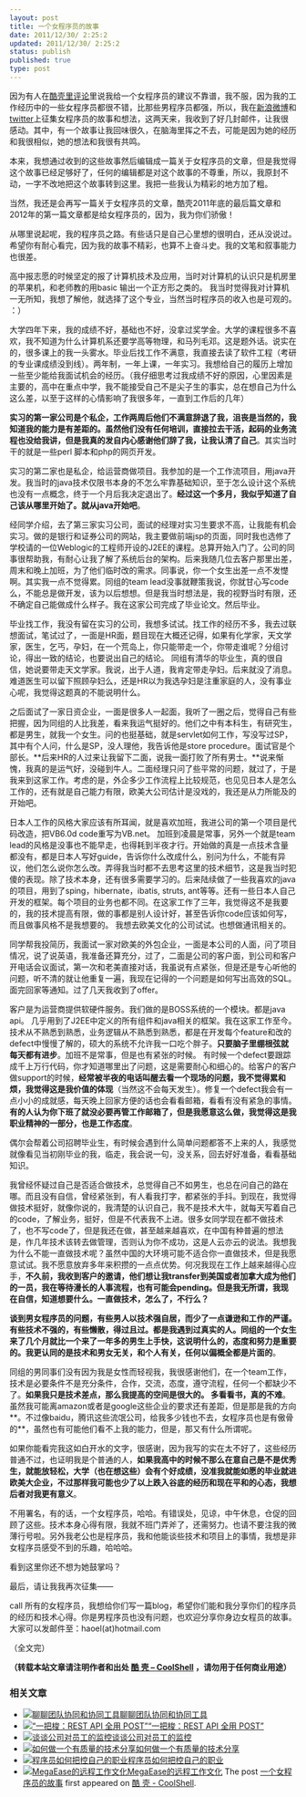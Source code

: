 ```yaml
---
layout: post
title: 一个女程序员的故事
date: 2011/12/30/ 2:25:2
updated: 2011/12/30/ 2:25:2
status: publish
published: true
type: post
---
```


因为有人在[酷壳里评论](https://coolshell.cn/articles/6142.html/comment-page-3#comment-113607)里说我给一个女程序员的建议不靠谱，我不服，因为我的工作经历中的一些女程序员都很不错，比那些男程序员都强，所以，我在[新浪微博](http://weibo.com/1401880315/xE597iX6J)和[twitter](https://twitter.com/#!/haoel/status/151856699387547649)上征集女程序员的故事和想法，这两天来，我收到了好几封邮件，让我很感动。其中，有一个故事让我回味很久，在脑海里挥之不去，可能是因为她的经历和我很相似，她的想法和我很有共鸣。


本来，我想通过收到的这些故事然后编辑成一篇关于女程序员的文章，但是我觉得这个故事已经足够好了，任何的编辑都是对这个故事的不尊重，所以，我原封不动，一字不改地把这个故事转到这里。我把一些我认为精彩的地方加了粗。


当然，我还是会再写一篇关于女程序员的文章，酷壳2011年底的最后篇文章和2012年的第一篇文章都是给女程序员的，因为，我为你们骄傲！


从哪里说起呢，我的程序员之路。有些话只是自己心里想的很明白，还从没说过。希望你有耐心看完，因为我的故事不精彩，也算不上奋斗史。我的文笔和叙事能力也很差。


高中报志愿的时候坚定的报了计算机技术及应用，当时对计算机的认识只是机房里的苹果机，和老师教的用basic 输出一个正方形之类的。 我当时觉得我对计算机一无所知，我想了解他，就选择了这个专业，当然当时程序员的收入也是可观的。 ：）


大学四年下来，我的成绩不好，基础也不好，没拿过奖学金。大学的课程很多不喜欢，我不知道为什么计算机系还要学高等物理，和马列毛邓。这是题外话。说实在的，很多课上的我一头雾水。毕业后找工作不满意，我直接去读了软件工程（考研的专业课成绩没到线）。两年制，一年上课，一年实习。我想给自己的履历上增加一些至少能给我面试机会的经历。（我仔细思考过我成绩不好的原因，心里因素是主要的，高中在重点中学，我不能接受自己不是尖子生的事实，总在想自己为什么这么差，以至于这样的心情影响了我很多年，一直到工作后的几年）



**实习的第一家公司是个私企，工作两周后他们不满意辞退了我，沮丧是当然的，我知道我的能力是有差距的。虽然他们没有任何培训，直接拉去干活，起码的业务流程也没给我讲，但是我真的发自内心感谢他们辞了我，让我认清了自己**。其实当时干的就是一些perl 脚本和php的网页开发。


实习的第二家也是私企，给运营商做项目。我参加的是一个工作流项目，用java开发。我当时的java技术仅限书本身的不怎么牢靠基础知识，至于怎么设计这个系统也没有一点概念，终于一个月后我决定退出了。**经过这一个多月，我似乎知道了自己该从哪里开始了。就从java开始吧**。


经同学介绍，去了第三家实习公司，面试的经理对实习生要求不高，让我能有机会实习。做的是银行和证券公司的网站，我主要做前端jsp的页面，同时我也选修了学校请的一位Weblogic的工程师开设的J2EE的课程。总算开始入门了。公司的同事很帮助我，有耐心让我了解了系统后台的架构。后来我随几位去客户那里出差，周末和晚上加班，为了他们临时改的需求。同事说，你一个女生出差一点不发憷啊。其实我一点不觉得累。同组的team lead没事就鞭策我说，你就甘心写code么，不能总是做开发，该为以后想想。但是我当时想法是，我的视野当时有限，还不确定自己能做成什么样子。我在这家公司完成了毕业论文。然后毕业。


毕业找工作，我没有留在实习的公司，我想多试试。找工作的经历不多，我去过联想面试，笔试过了，一面是HR面，题目现在大概还记得，如果有化学家，天文学家，医生，乞丐，孕妇，在一个荒岛上，你只能带走一个，你带走谁呢？分组讨论，得出一致的结论，也要说出自己的结论。 同组有清华的毕业生，真的很自信，她说要带走天文学家。我说，出于人道，我肯定带走孕妇。后来就没了消息。难道医生可以留下照顾孕妇么，还是HR以为我选孕妇是注重家庭的人，没有事业心呢，我觉得这题真的不能说明什么。


之后面试了一家日资企业，一面是很多人一起面，我听了一圈之后，觉得自己有些把握，因为同组的人比我差，看来我运气挺好的。他们之中有本科生，有研究生，都是男生，就我一个女生。问的也挺基础，就是servlet如何工作，写没写过SP，其中有个人问，什么是SP，没人理他，我告诉他是store procedure。面试官是个部长。**后来HR的人过来让我留下二面，说我一面打败了所有男士。**说来惭愧，我真的是运气好，没碰到牛人。二面经理只问了些平常的问题，就过了，于是我来到这家工作。考虑的是，外企多少工作流程上比较规范，也见见日本人是怎么工作的，还有就是自己能力有限，欧美大公司估计是没戏的，我还是从力所能及的开始吧。


日本人工作的风格大家应该有所耳闻，就是喜欢加班，我进公司的第一个项目是代码改造，把VB6.0d code重写为VB.net。 加班到凌晨是常事，另外一个就是team lead的风格是没事也不能早走，也得耗到半夜才行。开始做的真是一点技术含量都没有，都是日本人写好guide，告诉你什么改成什么，别问为什么，不能有异议，他们怎么说你怎么改。弄得我当时都不去思考这里的技术细节，这是我当时犯傻的表现。除了技术本身，还有很多需要学习的。后来陆续做了一些我喜欢的java的项目，用到了sping，hibernate，ibatis, struts, ant等等。还有一些日本人自己开发的框架。每个项目的业务也都不同。在这家工作了三年，我觉得这不是我要的，我的技术提高有限，做的事都是别人设计好，甚至告诉你code应该如何写，而且做事风格不是我想要的。 我想去欧美文化的公司试试。也想做通讯相关的。


同学帮我投简历，我面试一家对欧美的外包企业，一面是本公司的人面，问了项目情况，说了说英语，我准备还算充分，过了，二面是公司的客户面，到公司和客户开电话会议面试，第一次和老美直接对话，我虽说有点紧张，但是还是专心听他的问题，听不清的就让他重复一遍，我现在记得的一个问题是如何写出高效的SQL。面完回家等通知。过了几天我收到了offer。


客户是为运营商提供软硬件服务。我们做的是BOSS系统的一个模块。都是java api。 几乎用到了J2EE中定义的所有组件和java相关的框架。我在这家工作至今。技术从不熟悉到熟悉，业务逻辑从不熟悉到熟悉，都是在开发每个feature和改的defect中慢慢了解的，硕大的系统不允许我一口吃个胖子。**只要脑子里绷根弦就每天都有进步**。加班不是常事，但是也有紧张的时候。 有时候一个defect要跟踪成千上万行代码，你才知道哪里出了问题，这是需要耐心和细心的。给客户的客户做support的时候，**经常被半夜的电话叫醒去看一个现场的问题，我不觉得累和烦，我觉得这是我价值的体现**（当然这不会每天发生）。修复一个defect我会有一点小小的成就感，每天晚上回家方便的话也会看看邮箱，看看有没有紧急的事情。**有的人认为你下班了就没必要再管工作邮箱了，但是我愿意这么做，我觉得这是我职业精神的一部分，也是工作态度**。


偶尔会帮着公司招聘毕业生，有时候会遇到什么简单问题都答不上来的人，我感觉就像看见当初刚毕业的我，临走，我会说一句，没关系，回去好好准备，看看基础知识。


我曾经怀疑过自己是否适合做技术，总觉得自己不如男生，也总在问自己的路在哪。而且没有自信，曾经紧张到，有人看我打字，都紧张的手抖。到现在，我觉得做技术挺好，就像你说的，我清楚的认识自己，我不是技术大牛，就每天写着自己的code，了解业务，挺好，但是不代表我不上进。很多女同学现在都不做技术了，也不写code了，但是我还在做，甚至越来越喜欢，在中国有种普遍的想法是，作几年技术该转去做管理，否则认为你不成功，这是人云亦云的说法。我想我为什么不能一直做技术呢？虽然中国的大环境可能不适合你一直做技术，但是我愿意试试。我不愿意放弃多年来积攒的一点点优势。何况我现在工作上越来越得心应手，**不久前，我收到客户的邀请，他们想让我transfer到美国或者加拿大成为他们的一员，我在等待漫长的人事流程，也有可能会pending。但是我无所谓，我现在自信，知道想要什么。一直做技术，怎么了，不行么？**


**谈到男女程序员的问题，有些男人以技术强自居，而少了一点谦逊和工作的严谨。有些技术不强的，有些懒散，得过且过。都是我遇到过真实的人。同组的一个女生来了几个月就比一个来了一年多的男生上手快，这说明什么的，态度和努力是重要的。我更认同的是技术和男女无关，和个人有关，任何以偏概全都是片面的**。


同组的男同事们没有因为我是女性而轻视我，我很感谢他们，在一个team工作，技术是必要条件不是充分条件，合作，交流，态度，遵守流程，任何一个都缺少不了。**如果我只是技术差点，那么我提高的空间是很大的。 多看看书，真的不难**。虽然我可能离amazon或者是google这些企业的要求还有差距，但是那是我的方向**。不过像baidu，腾讯这些流氓公司，给我多少钱也不去，女程序员也是有傲骨的**，虽然也有可能他们看不上我的能力，但是，那又有什么所谓呢。


如果你能看完我这如白开水的文字，很感谢，因为我写的实在太不好了，这些经历普通不过，也证明我是个普通的人，**如果我高中的时候不那么在意自己是不是优秀生，就能放轻松，大学（也在想这些）会有个好成绩，没准我就能如愿的毕业就进欧美大企业，不过那样我可能也少了以上跌入谷底的经历和现在平和的心态，我想后者对我更有意义**。


不用署名，有的话，一个女程序员，哈哈。有错误处，见谅，中午休息，仓促的回顾了这些。技术本身心得有限，我就不班门弄斧了，还需努力。也请不要注我的微薄行号啦。另外我老公也是程序员，我和他能谈些技术和项目上的事情，我想是非女程序员感受不到的乐趣，哈哈哈。


看到这里你还不想为她鼓掌吗？


最后，请让我我再次征集——


call 所有的女程序员，我想给你们写一篇blog，希望你们能和我分享你们的程序员的经历和技术心得。你是男程序员也没有问题，也欢迎分享你身边女程员的故事。 大家可以发邮件至：haoel(at)hotmail.com


（全文完）



**（转载本站文章请注明作者和出处 [酷 壳 – CoolShell](https://coolshell.cn/) ，请勿用于任何商业用途）**



### 相关文章

* [![聊聊团队协同和协同工具](../wp-content/uploads/2022/10/communication-150x150.png)](https://coolshell.cn/articles/22298.html)[聊聊团队协同和协同工具](https://coolshell.cn/articles/22298.html)
* [![“一把梭：REST API 全用 POST”](../wp-content/uploads/2022/02/http_method-150x150.png)](https://coolshell.cn/articles/22173.html)[“一把梭：REST API 全用 POST”](https://coolshell.cn/articles/22173.html)
* [![谈谈公司对员工的监控](../wp-content/uploads/2022/02/monitoring-150x150.jpeg)](https://coolshell.cn/articles/22157.html)[谈谈公司对员工的监控](https://coolshell.cn/articles/22157.html)
* [![如何做一个有质量的技术分享](../wp-content/uploads/2021/07/knowledge_sharing-300x169-1-150x150.jpeg)](https://coolshell.cn/articles/21589.html)[如何做一个有质量的技术分享](https://coolshell.cn/articles/21589.html)
* [![程序员如何把控自己的职业](../wp-content/uploads/2020/08/programmer.01-e1596792460687-150x150.png)](https://coolshell.cn/articles/20977.html)[程序员如何把控自己的职业](https://coolshell.cn/articles/20977.html)
* [![MegaEase的远程工作文化](../wp-content/uploads/2020/01/remote-150x150.jpg)](https://coolshell.cn/articles/20765.html)[MegaEase的远程工作文化](https://coolshell.cn/articles/20765.html)
The post [一个女程序员的故事](https://coolshell.cn/articles/6312.html) first appeared on [酷 壳 - CoolShell](https://coolshell.cn).